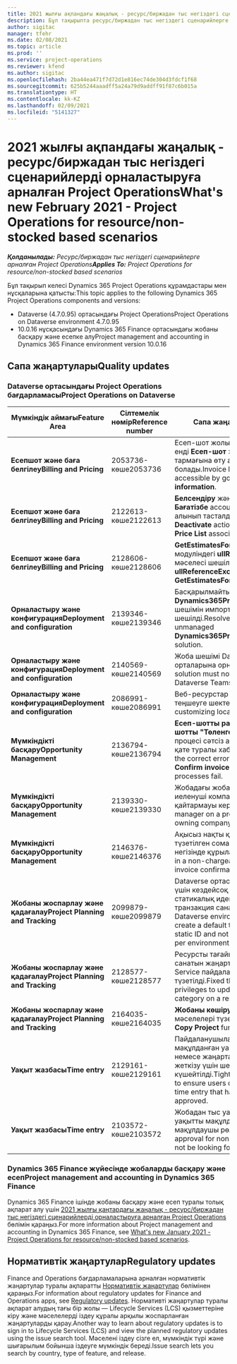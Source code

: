 ```yaml
---
title: 2021 жылғы ақпандағы жаңалық - ресурс/биржадан тыс негіздегі сценарийлерді орналастыруға арналған Project Operations
description: Бұл тақырыпта ресурс/биржадан тыс негіздегі сценарийлерге арналған Project Operations шығарылымының 2021 жылғы ақпандағы сапалық жаңартулары туралы ақпарат берілген.
author: sigitac
manager: tfehr
ms.date: 02/08/2021
ms.topic: article
ms.prod: ''
ms.service: project-operations
ms.reviewer: kfend
ms.author: sigitac
ms.openlocfilehash: 2ba44ea471f7d72d1e816ec74de304d3fdcf1f68
ms.sourcegitcommit: 625b5244aaadff5a24a79d9addff91f87c6b015a
ms.translationtype: HT
ms.contentlocale: kk-KZ
ms.lasthandoff: 02/09/2021
ms.locfileid: "5141327"
---
```

# <a name="whats-new-february-2021---project-operations-for-resourcenon-stocked-based-scenarios"></a><span data-ttu-id="fa002-103">2021 жылғы ақпандағы жаңалық - ресурс/биржадан тыс негіздегі сценарийлерді орналастыруға арналған Project Operations</span><span class="sxs-lookup"><span data-stu-id="fa002-103">What's new February 2021 - Project Operations for resource/non-stocked based scenarios</span></span>

<span data-ttu-id="fa002-104">_**Қолданылады:** Ресурс/биржадан тыс негіздегі сценарийлерге арналған Project Operations_</span><span class="sxs-lookup"><span data-stu-id="fa002-104">_**Applies To:** Project Operations for resource/non-stocked based scenarios_</span></span>

<span data-ttu-id="fa002-105">Бұл тақырып келесі Dynamics 365 Project Operations құрамдастары мен нұсқаларына қатысты:</span><span class="sxs-lookup"><span data-stu-id="fa002-105">This topic applies to the following Dynamics 365 Project Operations components and versions:</span></span>

- <span data-ttu-id="fa002-106">Dataverse (4.7.0.95) ортасындағы Project Operations</span><span class="sxs-lookup"><span data-stu-id="fa002-106">Project Operations on Dataverse environment 4.7.0.95</span></span>
- <span data-ttu-id="fa002-107">10.0.16 нұсқасындағы Dynamics 365 Finance ортасындағы жобаны басқару және есепке алу</span><span class="sxs-lookup"><span data-stu-id="fa002-107">Project management and accounting in Dynamics 365 Finance environment version 10.0.16</span></span> 

## <a name="quality-updates"></a><span data-ttu-id="fa002-108">Сапа жаңартулары</span><span class="sxs-lookup"><span data-stu-id="fa002-108">Quality updates</span></span>

### <a name="project-operations-on-dataverse"></a><span data-ttu-id="fa002-109">Dataverse ортасындағы Project Operations бағдарламасы</span><span class="sxs-lookup"><span data-stu-id="fa002-109">Project Operations on Dataverse</span></span>

| <span data-ttu-id="fa002-110">**Мүмкіндік аймағы**</span><span class="sxs-lookup"><span data-stu-id="fa002-110">**Feature Area**</span></span> | <span data-ttu-id="fa002-111">**Сілтемелік нөмір**</span><span class="sxs-lookup"><span data-stu-id="fa002-111">**Reference number**</span></span> | <span data-ttu-id="fa002-112">**Сапа жаңартуы**</span><span class="sxs-lookup"><span data-stu-id="fa002-112">**Quality update**</span></span> |
| --- | --- | --- |
| <span data-ttu-id="fa002-113">**Есепшот және баға белгілеу**</span><span class="sxs-lookup"><span data-stu-id="fa002-113">**Billing and Pricing**</span></span> | <span data-ttu-id="fa002-114">2053736-көше</span><span class="sxs-lookup"><span data-stu-id="fa002-114">2053736</span></span> | <span data-ttu-id="fa002-115">Есеп-шот жолы туралы мәліметтерін енді **Есеп-шот** > **Қатысты ақпарат** тармағына өту арқылы көруге болады.</span><span class="sxs-lookup"><span data-stu-id="fa002-115">Invoice line details are now accessible by going to **Invoice** > **Related information**.</span></span> |
| <span data-ttu-id="fa002-116">**Есепшот және баға белгілеу**</span><span class="sxs-lookup"><span data-stu-id="fa002-116">**Billing and Pricing**</span></span> | <span data-ttu-id="fa002-117">2122613-көше</span><span class="sxs-lookup"><span data-stu-id="fa002-117">2122613</span></span> | <span data-ttu-id="fa002-118">**Белсендіру** және **Өшіру** әрекеттері **Бағатізбе** ассоциация нысандарынан алынып тасталды.</span><span class="sxs-lookup"><span data-stu-id="fa002-118">The **Activate** and **Deactivate** actions were removed from the **Price List** association entities.</span></span> |
| <span data-ttu-id="fa002-119">**Есепшот және баға белгілеу**</span><span class="sxs-lookup"><span data-stu-id="fa002-119">**Billing and Pricing**</span></span> | <span data-ttu-id="fa002-120">2128606-көше</span><span class="sxs-lookup"><span data-stu-id="fa002-120">2128606</span></span> | <span data-ttu-id="fa002-121">**GetEstimatesForProject** қосылатын модуліндегі **ullReferenceException** мәселесі шешілді.</span><span class="sxs-lookup"><span data-stu-id="fa002-121">Resolved the issue with **ullReferenceException** in the **GetEstimatesForProject** plug-in.</span></span> |
| <span data-ttu-id="fa002-122">**Орналастыру және конфигурация**</span><span class="sxs-lookup"><span data-stu-id="fa002-122">**Deployment and configuration**</span></span> | <span data-ttu-id="fa002-123">2139346-көше</span><span class="sxs-lookup"><span data-stu-id="fa002-123">2139346</span></span> | <span data-ttu-id="fa002-124">Басқарылмайтын **Dynamics365ProjectOperationsDualWrite** шешімін импорттауға қатысты мәселе шешілді.</span><span class="sxs-lookup"><span data-stu-id="fa002-124">Resolved the issue with importing unmanaged **Dynamics365ProjectOperationsDualWrite** solution.</span></span> |
| <span data-ttu-id="fa002-125">**Орналастыру және конфигурация**</span><span class="sxs-lookup"><span data-stu-id="fa002-125">**Deployment and configuration**</span></span> | <span data-ttu-id="fa002-126">2140569-көше</span><span class="sxs-lookup"><span data-stu-id="fa002-126">2140569</span></span> | <span data-ttu-id="fa002-127">Жоба шешімі Dataverse Teams орталарына орнатылмауы тиіс.</span><span class="sxs-lookup"><span data-stu-id="fa002-127">Project solution must not be installed in the Dataverse Teams environments.</span></span> |
| <span data-ttu-id="fa002-128">**Орналастыру және конфигурация**</span><span class="sxs-lookup"><span data-stu-id="fa002-128">**Deployment and configuration**</span></span> | <span data-ttu-id="fa002-129">2086991-көше</span><span class="sxs-lookup"><span data-stu-id="fa002-129">2086991</span></span> | <span data-ttu-id="fa002-130">Веб-ресурстар локализациясын теңшеуге шектеу қойылды.</span><span class="sxs-lookup"><span data-stu-id="fa002-130">Restricted customizing localization of web resources.</span></span> |
| <span data-ttu-id="fa002-131">**Мүмкіндікті басқару**</span><span class="sxs-lookup"><span data-stu-id="fa002-131">**Opportunity Management**</span></span> | <span data-ttu-id="fa002-132">2136794-көше</span><span class="sxs-lookup"><span data-stu-id="fa002-132">2136794</span></span> | <span data-ttu-id="fa002-133">**Есеп-шотты растау** немесе **Есеп-шотты "Төленген" ретінде белгілеу** процесі сәтсіз аяқталған кезде дұрыс қате туралы хабардың көрсетілуі.</span><span class="sxs-lookup"><span data-stu-id="fa002-133">Display the correct error message when the **Confirm invoice** or **Mark invoice as paid** processes fail.</span></span> |
| <span data-ttu-id="fa002-134">**Мүмкіндікті басқару**</span><span class="sxs-lookup"><span data-stu-id="fa002-134">**Opportunity Management**</span></span> | <span data-ttu-id="fa002-135">2139330-көше</span><span class="sxs-lookup"><span data-stu-id="fa002-135">2139330</span></span> | <span data-ttu-id="fa002-136">Жобадағы жоба менеджерін өзгерту иеленуші компанияны әдепкі мәнге қайтармауы керек.</span><span class="sxs-lookup"><span data-stu-id="fa002-136">Changing the Project manager on a project must not reset the owning company back to the default value.</span></span> |
| <span data-ttu-id="fa002-137">**Мүмкіндікті басқару**</span><span class="sxs-lookup"><span data-stu-id="fa002-137">**Opportunity Management**</span></span> | <span data-ttu-id="fa002-138">2146376-көше</span><span class="sxs-lookup"><span data-stu-id="fa002-138">2146376</span></span> | <span data-ttu-id="fa002-139">Ақысыз нақты құндағы салықтың түзетілген сомасы есеп-шотты растау негізінде құрылады.</span><span class="sxs-lookup"><span data-stu-id="fa002-139">Corrected tax amount in a non-chargeable actual is created from invoice confirmation.</span></span> |
| <span data-ttu-id="fa002-140">**Жобаны жоспарлау және қадағалау**</span><span class="sxs-lookup"><span data-stu-id="fa002-140">**Project Planning and Tracking**</span></span> | <span data-ttu-id="fa002-141">2099879-көше</span><span class="sxs-lookup"><span data-stu-id="fa002-141">2099879</span></span> | <span data-ttu-id="fa002-142">Dataverse ортасын орналастыру әр орта үшін кездейсоқ санатты емес, статикалық идентификаторы бар әдепкі транзакция санатын жасауы керек.</span><span class="sxs-lookup"><span data-stu-id="fa002-142">The Dataverse environment deployment must create a default transaction category with a static ID and not randomly generate one per environment.</span></span> |
| <span data-ttu-id="fa002-143">**Жобаны жоспарлау және қадағалау**</span><span class="sxs-lookup"><span data-stu-id="fa002-143">**Project Planning and Tracking**</span></span> | <span data-ttu-id="fa002-144">2128577-көше</span><span class="sxs-lookup"><span data-stu-id="fa002-144">2128577</span></span> | <span data-ttu-id="fa002-145">Ресурсты тағайындау кезінде транзакция санатын жаңартуға арналған Project Service пайдаланушы артықшылықтары түзетілді.</span><span class="sxs-lookup"><span data-stu-id="fa002-145">Fixed the Project service user privileges to update the transaction category on a resource assignment.</span></span> |
| <span data-ttu-id="fa002-146">**Жобаны жоспарлау және қадағалау**</span><span class="sxs-lookup"><span data-stu-id="fa002-146">**Project Planning and Tracking**</span></span> | <span data-ttu-id="fa002-147">2164035-көше</span><span class="sxs-lookup"><span data-stu-id="fa002-147">2164035</span></span> | <span data-ttu-id="fa002-148">**Жобаны көшіру** функциясының мәселелері түзетілді.</span><span class="sxs-lookup"><span data-stu-id="fa002-148">Fixed issues with the **Copy Project** function.</span></span> |
| <span data-ttu-id="fa002-149">**Уақыт жазбасы**</span><span class="sxs-lookup"><span data-stu-id="fa002-149">**Time entry**</span></span> | <span data-ttu-id="fa002-150">2129161-көше</span><span class="sxs-lookup"><span data-stu-id="fa002-150">2129161</span></span> | <span data-ttu-id="fa002-151">Пайдаланушылардың жіберілген немесе мақұлданған уақыт жазбасын өзгерте немесе жаңарта алмайтындығына көз жеткізу үшін шектеулер күшейтілді.</span><span class="sxs-lookup"><span data-stu-id="fa002-151">Tighter restrictions are applied to ensure users can't change and update a time entry that has been submitted or approved.</span></span> |
| <span data-ttu-id="fa002-152">**Уақыт жазбасы**</span><span class="sxs-lookup"><span data-stu-id="fa002-152">**Time entry**</span></span> | <span data-ttu-id="fa002-153">2103572-көше</span><span class="sxs-lookup"><span data-stu-id="fa002-153">2103572</span></span> | <span data-ttu-id="fa002-154">Жобадан тыс уақыт жазбалары үшін уақытты мақұлдау қызметі жобаны мақұлдаушы рөлін іздемеуі керек.</span><span class="sxs-lookup"><span data-stu-id="fa002-154">Time approval for non-project time entries must not be looking for project approver role.</span></span> |

### <a name="project-management-and-accounting-in-dynamics-365-finance"></a><span data-ttu-id="fa002-155">Dynamics 365 Finance жүйесінде жобаларды басқару және есеп</span><span class="sxs-lookup"><span data-stu-id="fa002-155">Project management and accounting in Dynamics 365 Finance</span></span> 

<span data-ttu-id="fa002-156">Dynamics 365 Finance ішінде жобаны басқару және есеп туралы толық ақпарат алу үшін [2021 жылғы қаңтардағы жаңалық - ресурс/биржадан тыс негіздегі сценарийлерді орналастыруға арналған Project Operations](whats-new-jan-2021-resource-based.md) бөлімін қараңыз.</span><span class="sxs-lookup"><span data-stu-id="fa002-156">For more information about Project management and accounting in Dynamics 365 Finance, see [What's new January 2021 - Project Operations for resource/non-stocked based scenarios](whats-new-jan-2021-resource-based.md).</span></span>


## <a name="regulatory-updates"></a><span data-ttu-id="fa002-157">Нормативтік жаңартулар</span><span class="sxs-lookup"><span data-stu-id="fa002-157">Regulatory updates</span></span>

<span data-ttu-id="fa002-158">Finance and Operations бағдарламаларына арналған нормативтік жаңартулар туралы ақпаратты [Нормативтік жаңартулар](https://docs.microsoft.com/dynamics365/finance/localizations/regulatory-updates) бөлімінен қараңыз.</span><span class="sxs-lookup"><span data-stu-id="fa002-158">For information about regulatory updates for Finance and Operations apps, see [Regulatory updates](https://docs.microsoft.com/dynamics365/finance/localizations/regulatory-updates).</span></span> <span data-ttu-id="fa002-159">Нормативті жаңартулар туралы ақпарат алудың тағы бір жолы — Lifecycle Services (LCS) қызметтеріне кіру және мәселелерді іздеу құралы арқылы жоспарланған жаңартуларды қарау.</span><span class="sxs-lookup"><span data-stu-id="fa002-159">Another way to learn about regulatory updates is to sign in to Lifecycle Services (LCS) and view the planned regulatory updates using the issue search tool.</span></span> <span data-ttu-id="fa002-160">Мәселені іздеу сізге ел, мүмкіндік түрі және шығарылым бойынша іздеуге мүмкіндік береді.</span><span class="sxs-lookup"><span data-stu-id="fa002-160">Issue search lets you search by country, type of feature, and release.</span></span>
